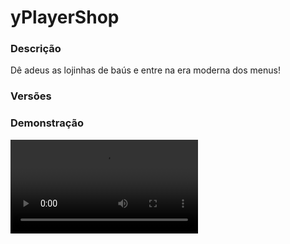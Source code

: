 # yPlayerShop
<secondary-label ref="management"/>

### Descrição
Dê adeus as lojinhas de baús e entre na era moderna dos menus!

### Versões
<secondary-label ref="1.8"/>
<secondary-label ref="1.9"/>
<secondary-label ref="1.10"/>
<secondary-label ref="1.11"/>
<secondary-label ref="1.12"/>
<secondary-label ref="1.13"/>
<secondary-label ref="1.14"/>
<secondary-label ref="1.15"/>
<secondary-label ref="1.16"/>
<secondary-label ref="1.17"/>
<secondary-label ref="1.18"/>
<secondary-label ref="1.19"/>
<secondary-label ref="1.20"/>

### Demonstração
<video src="//www.youtube.com/watch?v=2r37JGfQFj8"/>


<chapter title="Comandos" id="commands" collapsible="true">
<code-block lang="plain text">/playershop&nbsp;- Abre o menu principal
/playershop [player]&nbsp;- Abre o menu da loja do player
/playershop favoritas&nbsp;- Abre o menu de lojas favoritas
/playershop help&nbsp;- Envia a mensagem de ajuda
/playershop&nbsp;giveslot&nbsp;- Dá slots para um jogador
/playershop&nbsp;reload&nbsp;- Recarrega as configurações</code-block>
</chapter>

<chapter title="Permissões" id="permissions" collapsible="true">
<code-block lang="plain text">yplayershop.use - Permissão para o /playershop
yplayershop.favorites - Permissão para o /playershop favoritas
yplayershop.help - Permissão para o /playershop help
yplayershop.look - Permissão para o /playershop [player]
yplayershop.giveslot - Permissão para o /playershop giveslot
yplayershop.admin.reload - Permissão para o /playershop reload</code-block>
</chapter>

## Configuração
<primary-label ref="config"/>
Confira os arquivos de configuração deste plugin e revise os detalhes para garantir uma implementação correta.

<chapter title="Arquivos de Configuração" collapsible="true">
<chapter title="Estrutura do diretório" collapsible="false">
<code-block lang="plain text" ignore-vars="true">
Estrutura do diretório:
└── yPlayerShop/
    ├── commands.yml
    ├── config.yml
    ├── economies.yml
    ├── menus.yml
    └── messages.yml
</code-block>
</chapter>

<chapter title="commands.yml" collapsible="true">
<code-block lang="yaml" ignore-vars="true">
<![CDATA[
#     ___                                          _
#    / __\___  _ __ ___  _ __ ___   __ _ _ __   __| |___
#   / /  / _ \| '_ ` _ \| '_ ` _ \ / _` | '_ \ / _` / __|
#  / /__| (_) | | | | | | | | | | | (_| | | | | (_| \__ \
#  \____/\___/|_| |_| |_|_| |_| |_|\__,_|_| |_|\__,_|___/
#
# Lista de comandos do plugin.

# Utilize "comando|comando" para criar aliases.
# Por exemplo: "gm|gamemode"
# Você pode criar quantas aliases quiser.
commands:
  playershop: 'playershop|playerloja|shopplayer|lojaplayer'
]]>
</code-block>
</chapter>

<chapter title="config.yml" collapsible="true">
<code-block lang="yaml" ignore-vars="true">
<![CDATA[
#        ____  _                       ____  _
#  _   _|  _ \| | __ _ _   _  ___ _ __/ ___|| |__   ___  _ __
# | | | | |_) | |/ _` | | | |/ _ \ '__\___ \| '_ \ / _ \| '_ \
# | |_| |  __/| | (_| | |_| |  __/ |   ___) | | | | (_) | |_) |
#  \__, |_|   |_|\__,_|\__, |\___|_|  |____/|_| |_|\___/| .__/
#  |___/               |___/                            |_|
# Discord: discord.ystoreplugins.com.br
# Site: ystoreplugins.com.br
#

# Modo de depuração para correção de problemas no plugin.
debug-mode: false

#      ___      _        _
#     /   \__ _| |_ __ _| |__   __ _ ___  ___
#    / /\ / _` | __/ _` | '_ \ / _` / __|/ _ \
#   / /_// (_| | || (_| | |_) | (_| \__ \  __/
#  /___,' \__,_|\__\__,_|_.__/ \__,_|___/\___|
#
# Configurações do banco de dados.

database:
  # Determina o tipo de banco de dados. Valores válidos: [SQLITE, MYSQL, HIKARI (recomendado)]
  storage-type: SQLITE

  # Dados para conexão ao banco de dados MYSQL.
  data:
    # Endereço de conexão do banco de dados. [EX: 127.0.0.1]
    host: localhost
    # Porta de conexão do banco de dados. [EX: 3306]
    port: 3306
    # Nome do banco de dados a ser conectado. [EX: minecraft]
    database: ''
    # Usuário de conexão. [EX: root]
    username: ''
    # Senha do usuário de conexão: [EX: 123]
    password: ''

#   __      _   _   _
#  / _\ ___| |_| |_(_)_ __   __ _ ___
#  \ \ / _ \ __| __| | '_ \ / _` / __|
#  _\ \  __/ |_| |_| | | | | (_| \__ \
#  \__/\___|\__|\__|_|_| |_|\__, |___/
#
# Sistemas principais.

# Delay para carregar os dados depois do login
# Necessário para usar em servidor de mina separado
# Recomendado: 20 ticks
login-delay: 20

slots:
  # Quantia padrão de slots que o jogador irá ter
  default: 1
  # Quantia máxima de slots que o jogador poderá ter
  max: 20
  # Item do slot que será ativável
  item:
    material: 'HOPPER'
    name: '&bSlots'
    lore:
      - ''
      - '&fQuantia: &a{amount}'
      - ''
      - '&7Clique com botão direito para ativar.'

categories:
  # Quantia máxima de categorias que o jogador poderá ter
  max: 5

# Configuração da barra de avaliação
rating:
  symbol-full: '&e★'
  symbol-empty: '&f☆'
]]>
</code-block>
</chapter>

<chapter title="economies.yml" collapsible="true">
<code-block lang="yaml" ignore-vars="true">
<![CDATA[
#  _____                                  _
# | ____| ___  ___  _ __   ___  _ __ ___ (_) ___  ___
# |  _|  / __|/ _ \| '_ \ / _ \| '_ ` _ \| |/ _ \/ __|
# | |___| (__| (_) | | | | (_) | | | | | | |  __/\__ \
# |_____|\___|\___/|_| |_|\___/|_| |_| |_|_|\___||___/

# Providers disponíveis:
#
#   AtlasEconomiaSecundaria, AtlasMinas, AtlasMinasV2,
#   JH_Shop, LegendaryEconomy, NextCash, PlayerPoints,
#   StormEconomiaSecundaria, StormMinas, TGCash,
#   yAlmas, yPoints, yRankup,
#   Vault
#

# Economia padrão que irá vir na placa
# Deixe '' (vazio) para não usar
default: 'money'

economies:
  money:
    # Coloque o nome do plugin
    # Para money deixe Money
    provider: 'Money'
    # Formato inteiro
    display: 'Dinheiro'
    # Formato abreviado
    abbreviated: 'coins'
    # Permitir que comercializem na loja com o jogador offline
    allow-offline: true
    # Permissão para o usuário conseguir definir esta economia
    permission: 'yplayershop.provider.money'
    # ‘Item’ que aparecerá no menu
    item:
      material: '209299a117bee88d3262f6ab98211fba344ecae39b47ec848129706dedc81e4f'
      name: '&aEconomia'
      lore:
        - ''
        - ' &7Tipo de economia: &fMoney&7.'
        - ''
        - ' &f* Valor de compra: &a{buy}&f.'
        - ' &f* Valor de venda: &a{sell}&f.'
        - ''
        - '&aBotão &fESQUERDO&a para alterar o valor de compra'
        - '&aBotão &fDIREITO&a para alterar o valor de venda'
        - '&aBotão &fQ&a para excluir essa economia'
]]>
</code-block>
</chapter>

<chapter title="menus.yml" collapsible="true">
<code-block lang="yaml" ignore-vars="true">
<![CDATA[
#
#    /\/\   ___ _ __  _   _ ___
#   /    \ / _ \ '_ \| | | / __|
#  / /\/\ \  __/ | | | |_| \__ \
#  \/    \/\___|_| |_|\__,_|___/
#
# Sistema de menus.

# Setas dos menus.
arrows:
  back:
    material: 'ARROW:0'
    name: '&cVoltar'
    lore: ['&7Clique para voltar ao menu anterior.']
  previous:
    material: 'ARROW:0'
    name: '&cAnterior'
    lore: ['&7Clique para ir à página anterior.']
  next:
    material: 'ARROW:0'
    name: '&aPróximo'
    lore: ['&7Clique para ir à próxima página.']

# Menu principal
main:
  name: '&8Loja'
  size: 54
  slots: [ 11, 12, 13, 14, 15, 20, 21, 22, 23, 24 ]
  previous-slot: 18
  next-slot: 26
  empty-slot: 22
  my-shop-slot: 39
  favorites-slot: 41
  items:
    empty:
      material: 'WEB'
      name: '&eVazio...'
      lore: [ '&7Nenhuma loja aberta', '&7no momento.' ]
    my-shop:
      material: '182d36b973e57e4c0fe28c371a7f11fc04a2a342a88a7e5e5d83edbcab61770e'
      name: '&aMinha Loja'
      lore: [ '', ' &fSlots ocupados: &c{slots_used}&7/&a{slots_total}', ' &fEstoque atual: &b{stock} itens', ' &fAvaliação: &e{rating} &7({rating_raw}/5.0) {rating_amount}', '', '&aClique para gerenciar sua loja' ]
    shop:
      material: '{player}'
      name: '&eLoja de {player}'
      lore: [ '', ' &fAvaliação: &e{rating} &7({rating_raw}/5.0) {rating_amount}', '', '&aClique para visualizar' ]
    favorites:
      material: 'd4a1d6d0a62e1e46e76fec45a5dd2ffbe4bf0b35b7f4c75f6d23f676f77992fd'
      name: '&eFavoritas'
      lore: [ '', ' &fLojas favoritadas: &b{amount}', '', '&aClique para visualizar' ]

# Menu de lojas favoritas
favorites:
  name: '&8Loja'
  size: 54
  slots: [ 11, 12, 13, 14, 15, 20, 21, 22, 23, 24 ]
  back-slot: 38
  previous-slot: 41
  next-slot: 42
  items:
    shop:
      material: '{player}'
      name: '&eLoja de {player}'
      lore: [ '', ' &fAvaliação: &e{rating} &7({rating_raw}/5.0) {rating_amount}', '', '&aClique para visualizar' ]
  facing:
    e1:
      slot: 11
      material: 'STAINED_GLASS_PANE:14'
    e2:
      slot: 12
      material: 'STAINED_GLASS_PANE:14'
    e3:
      slot: 13
      material: 'STAINED_GLASS_PANE:14'
    e4:
      slot: 14
      material: 'STAINED_GLASS_PANE:14'
    e5:
      slot: 15
      material: 'STAINED_GLASS_PANE:14'
    e6:
      slot: 20
      material: 'STAINED_GLASS_PANE:14'
    e7:
      slot: 21
      material: 'STAINED_GLASS_PANE:14'
    e8:
      slot: 22
      material: 'STAINED_GLASS_PANE:14'
    e9:
      slot: 23
      material: 'STAINED_GLASS_PANE:14'
    e10:
      slot: 24
      material: 'STAINED_GLASS_PANE:14'

# Menu de configuração da loja
my-shop:
  name: '&8Loja'
  size: 54
  slots: [ 12, 13, 14, 15, 16, 21, 22, 23, 24, 25 ]
  back-slot: 37
  previous-slot: 42
  next-slot: 43
  items:
    info-slot: 10
    categories-slot: 19
    settings-slot: 39
    preview-slot: 40
    add-cancel-slot: 41
    item:
      lore:
        - ''
        - '&fEstoque: &b{amount}'
        - '&fCategoria: &b{category}'
        - ''
        - '&aBotão &fESQUERDO &apara configurar'
        - '&aBotão &fQ &apara deletar'
    info:
      material: '182d36b973e57e4c0fe28c371a7f11fc04a2a342a88a7e5e5d83edbcab61770e'
      name: '&aInformações'
      lore:
        - ''
        - ' &fSlots ocupados: &c{slots_used}&7/&a{slots_total}'
        - ' &fEstoque atual: &b{stock} itens'
        - ' &fAvaliação: &e{rating} &7({rating_raw}/5.0) {rating_amount}'
        - ''
        - ' &fLoja aberta: {status}'
        - ''
        - '&aClique para abrir ou fechar a loja'
    categories:
      material: BOOK
      name: '&aCategorias'
      lore:
        - ''
        - ' &fCategorias criadas: &e{amount}'
        - ''
        - '&aClique para gerenciar'
    settings:
      material: HOPPER
      name: '&aConfigurações do Menu'
      lore:
        - '&7Configure o tamanho, slots'
        - '&7setas e botões diversos.'
        - ''
        - '&aClique para gerenciar'
    preview:
      material: EYE_OF_ENDER
      name: '&aPre-visualização'
      lore:
        - '&7Veja como irá ficar a sua'
        - '&7loja para os outros jogadores.'
        - ''
        - '&aClique para ver'
    add:
      material: '32332b770a4874698862855da5b3fe47f19ab291df766b6083b5f9a0c3c6847e'
      name: '&aAdicionar Item'
      lore:
        - '&7Adicione mais um item no'
        - '&7catálogo de sua loja.'
        - ''
        - '&f * Ao ativar o modo seleção'
        - '&f clique em um item no seu inventário'
        - ''
        - '&aClique para ativar o modo'
    cancel:
      material: '32cbdc9d4c590eac285a4544f2b1e068bd27fd52173ac8d7679013823cbab95a'
      name: '&aCancelar Seleção'
      lore:
        - '&7Saia do modo de seleção de itens'
        - '&7para o catálogo de sua loja.'
        - ''
        - '&f * Clique em um item no seu inventário'
        - ''
        - '&aClique para desativar o modo'
    slot-empty:
      material: 'STAINED_GLASS_PANE:5'
      name: '&aSlot Livre'
    slot-need:
      material: 'STAINED_GLASS_PANE:14'
      name: '&cSlot Bloqueado'

# Menu de opções da loja
my-shop-options:
  name: '&8Loja'
  size: 27
  back-slot: 22
  items:
    size-slot: 10
    back-slot-slot: 12
    previous-slot-slot: 13
    next-slot-slot: 14
    review-slot-slot: 15
    favorite-slot-slot: 16
    size:
      material: CHEST
      name: '&aTamanho'
      lore:
        - '&7Tamanho do menu da'
        - '&7sua loja.'
        - ''
        - '&f Atual: &a{size}'
        - ''
        - '&aClique para alternar o tamanho'
    back-slot:
      material: 'e4d49bae95c790c3b1ff5b2f01052a714d6185481d5b1c85930b3f99d2321674'
      name: '&aBack-Slot'
      lore:
        - '&7Slot que a seta de voltar irá ficar'
        - '&7no menu principal da loja.'
        - ''
        - '&fSlot: &b{slot}'
        - ''
        - '&aClique para alterar'
    previous-slot:
      material: 'e4d49bae95c790c3b1ff5b2f01052a714d6185481d5b1c85930b3f99d2321674'
      name: '&aPrevious-Slot'
      lore:
        - '&7Slot que a seta da página anterior irá'
        - '&7ficar no menu principal da loja.'
        - ''
        - '&fSlot: &b{slot}'
        - ''
        - '&aClique para alterar'
    next-slot:
      material: 'e4d49bae95c790c3b1ff5b2f01052a714d6185481d5b1c85930b3f99d2321674'
      name: '&aNext-Slot'
      lore:
        - '&7Slot que a seta da página seguinte irá'
        - '&7ficar no menu principal da loja.'
        - ''
        - '&fSlot: &b{slot}'
        - ''
        - '&aClique para alterar'
    review-slot:
      material: 'e4d49bae95c790c3b1ff5b2f01052a714d6185481d5b1c85930b3f99d2321674'
      name: '&aReview-Slot'
      lore:
        - '&7Slot que o ícone de avaliar irá'
        - '&7ficar no menu principal da loja.'
        - ''
        - '&fSlot: &b{slot}'
        - ''
        - '&aClique para alterar'
    favorite-slot:
      material: 'e4d49bae95c790c3b1ff5b2f01052a714d6185481d5b1c85930b3f99d2321674'
      name: '&aFavorite-Slot'
      lore:
        - '&7Slot que o ícone de favoritar irá'
        - '&7ficar no menu principal da loja.'
        - ''
        - '&fSlot: &b{slot}'
        - ''
        - '&aClique para alterar'

# Menu de opções do item
item-options:
  name: '&8Loja'
  size: 27
  back-slot: 10
  items:
    stock-add-slot: 12
    stock-remove-slot: 13
    category-slot: 14
    type-slot: 15
    economies-slot: 16
    stock-add:
      material: '32332b770a4874698862855da5b3fe47f19ab291df766b6083b5f9a0c3c6847e'
      name: '&a+ Estoque'
      lore:
        - '&7Adicione mais itens ao'
        - '&7estoque da sua loja.'
        - ''
        - ' &f Atual: &a{amount}'
        - ''
        - '&aBotão &fESQUERDO&a para adicionar 64'
        - '&aBotão &fDIREITO&a para adicionar 1'
        - '&aBotão &fQ&a para adicionar TUDO'
    stock-remove:
      material: '32cbdc9d4c590eac285a4544f2b1e068bd27fd52173ac8d7679013823cbab95a'
      name: '&c- Estoque'
      lore:
        - '&7Remova alguns itens do'
        - '&7estoque da sua loja.'
        - ''
        - ' &f Atual: &a{amount}'
        - ''
        - '&aBotão &fESQUERDO&a para remover 64'
        - '&aBotão &fDIREITO&a para remover 1'
        - '&aBotão &fQ&a para remover TUDO'
    category:
      material: 'BOOK'
      name: '&eCategoria'
      lore:
        - '&7Defina a categoria que este'
        - '&7item irá ficar na loja.'
        - ''
        - ' &f Atual: &a{category}'
        - ''
        - '&aClique para alterar'
    type-buy:
      material: '7e3deb57eaa2f4d403ad57283ce8b41805ee5b6de912ee2b4ea736a9d1f465a7'
      name: '&aTipo da loja'
      lore:
        - '&7Tipo da sua loja:'
        - ''
        - ' &f• &aComprar item &8(Jogadores vendem a você)'
        - ' &f• &7Vender item &8(Jogadores compram de você)'
        - ' &f• &7Comprar e vender item'
        - ''
        - '&aClique para alterar'
    type-sell:
      material: '7e3deb57eaa2f4d403ad57283ce8b41805ee5b6de912ee2b4ea736a9d1f465a7'
      name: '&aTipo da loja'
      lore:
        - '&7Tipo da sua loja:'
        - ''
        - ' &f• &7Comprar item &8(Jogadores vendem a você)'
        - ' &f• &aVender item &8(Jogadores compram de você)'
        - ' &f• &7Comprar e vender item'
        - ''
        - '&aClique para alterar'
    type-buy-sell:
      material: '7e3deb57eaa2f4d403ad57283ce8b41805ee5b6de912ee2b4ea736a9d1f465a7'
      name: '&aTipo da loja'
      lore:
        - '&7Tipo da sua loja:'
        - ''
        - ' &f• &7Comprar item &8(Jogadores vendem a você)'
        - ' &f• &7Vender item &8(Jogadores compram de você)'
        - ' &f• &aComprar e vender item'
        - ''
        - '&aClique para alterar'
    economies:
      material: '209299a117bee88d3262f6ab98211fba344ecae39b47ec848129706dedc81e4f'
      name: '&aEconomias'
      lore:
        - '&7Configure os preços de compra'
        - '&7e venda que este item terá.'
        - ''
        - '&aClique para alterar'

# Menu de seleção de economias
providers:
  name: '&8Selecionar economia'
  size: 27
  previous: 9
  next: 17
  back: 18
  slots: [ 10, 11, 12, 13, 14, 15, 16 ]

# Menu da loja do player
player-shop:
  name: '&8Loja de: &7{player}'
  item:
    buy: '&2C &r{price_buy} &7({provider_abbreviated})'
    sell: '&cV &r{price_sell} &7({provider_abbreviated})'
    buy-sell: '&2C &r{price_buy} | &cV &r{price_sell} &7({provider_abbreviated})'
    none: '&cNenhuma economia configurada.'
    lore:
      - ''
      - '&fEstoque: &b{amount}'
      - '&fCategoria: &b{category}'
      - ''
      - '{formats}'
      - ''
      - '&aClique para comercializar'
    category-lore:
      - '&aClique para desselecionar'
  items:
    slot-empty:
      material: 'STAINED_GLASS_PANE:5'
      name: '&aSlot Livre'
    slot-need:
      material: 'STAINED_GLASS_PANE:14'
      name: '&cSlot Bloqueado'
    favorite:
      material: 'd4a1d6d0a62e1e46e76fec45a5dd2ffbe4bf0b35b7f4c75f6d23f676f77992fd'
      name: '&eFavoritar'
      lore: [ '&7Coloque esta loja na', '&7sua lista de lojas favoritas.', '', ' &fFavorita: &r{status}&f.', '', '&aClique para alternar' ]
    review:
      material: 'GLASS_BOTTLE'
      name: '&eAvaliar'
      lore: [ '&7Avalie essa loja com uma', '&7nota de 0 a 5.', '', ' &cVocê ainda não avaliou', '' ]
    review-already:
      material: 'EXP_BOTTLE'
      name: '&eAvaliar'
      lore: [ '&7Avalie essa loja com uma', '&7nota de 0 a 5.', '', ' &fSua avaliação: &e{rating} &7({rating_raw}/5.0) {rating_amount}', '' ]

# Menu de avaliar a loja
review:
  name: '&8Loja de: &7{player}'
  size: 27
  back-slot: 10
  items:
    one-slot: 12
    two-slot: 13
    three-slot: 14
    four-slot: 15
    five-slot: 16
    one:
      material: 'd55fc2c1bae8e08d3e426c17c455d2ff9342286dffa3c7c23f4bd365e0c3fe'
      name: '&e+1'
      lore:
        - '&7Avalie esta loja com'
        - '&7apenas 1 estrela.'
        - ''
        - '&aClique para avaliar'
    two:
      material: 'dc61b04e12a879767b3b72d69627f29a83bdeb6220f5dc7bea2eb2529d5b097'
      name: '&e+2'
      lore:
        - '&7Avalie esta loja com'
        - '&7apenas 2 estrelas.'
        - ''
        - '&aClique para avaliar'
    three:
      material: '6823f77558ca6060b6dc6a4d4b1d86c1a5bee7081677bbc336ccb92fbd3ee'
      name: '&e+3'
      lore:
        - '&7Avalie esta loja com'
        - '&73 estrelas.'
        - ''
        - '&aClique para avaliar'
    four:
      material: '91b9c4d6f7208b1424f8595bfc1b85ccaaee2c5b9b41e0f564d4e0aca959'
      name: '&e+4'
      lore:
        - '&7Avalie esta loja com'
        - '&74 estrelas.'
        - ''
        - '&aClique para avaliar'
    five:
      material: 'bc1415973b42f8286f948e2140992b9a29d80965593b14553d644f4feafb7'
      name: '&e+5'
      lore:
        - '&7Avalie esta loja com'
        - '&75 estrelas.'
        - ''
        - '&aClique para avaliar'

# Menu de compra e venda
buy-sell:
  name: '&8Loja de: &7{player}'
  size: 27
  back-slot: 9
  item:
    buy: '&2C &r{price_buy} &7({provider_abbreviated}) a cada &f{amount}'
    sell: '&cV &r{price_sell} &7({provider_abbreviated}) a cada &f{amount}'
    buy-sell: '&2C &r{price_buy} | &cV &r{price_sell} &7({provider_abbreviated}) a cada &f{amount}'
    lore:
      - ''
      - '&fEstoque: &b{amount}'
      - '&fCategoria: &b{category}'
      - ''
      - '{formats}'
      - ''
  items:
    display-slot: 11
    buy-slot: 13
    sell-slot: 14
    amount-slot: 16
    buy:
      material: '22d145c93e5eac48a661c6f27fdaff5922cf433dd627bf23eec378b9956197'
      name: '&aComprar'
      lore:
        - '&7Comprar o item à venda'
        - ''
        - '{formats}'
        - ''
        - ' &7Estoque atual: &f{stock}'
        - ''
        - '&aBotão &fESQUERDO&a para comprar &f{amount}'
    sell:
      material: 'c532576b8bc9a876419a39ae4498c456fe9ee5bdc7ba91fd3b2f1b0a7eb91'
      name: '&aVender'
      lore:
        - '&7Vender seus itens à loja'
        - ''
        - '{formats}'
        - ''
        - '&aBotão &fESQUERDO&a para vender &f{amount}'
    amount:
      material: '5fde3bfce2d8cb724de8556e5ec21b7f15f584684ab785214add164be7624b'
      name: '&aQuantia'
      lore:
        - '&7Configure a quantia que gostaria'
        - '&7de comercializar nessa loja.'
        - ''
        - ' &fAtual: &b{amount}'
        - ''
        - '&aClique para alterar'

# Menu de configuração da loja (categorias)
categories:
  name: '&8Loja'
  size: 45
  slots: [ 12, 13, 14, 15, 16 ]
  back-slot: 28
  previous-slot: 33
  next-slot: 34
  items:
    add-slot: 10
    add:
      material: '924757bc9a3171f9d0fdfbd209ac42e15f7744eb5f2db31920ff8af8d94567c6'
      name: '&aAdicionar categoria'
      lore:
        - ''
        - ' &fCategorias criadas: &e{amount}'
        - ''
        - '&aClique para adicionar &f+1'
    slot-empty:
      material: 'STAINED_GLASS_PANE:5'
      name: '&aSlot Livre'
    # Configuração do item da categoria
    categories:
      name: '&e{name}'
      lore:
        - ''
        - '&fSlot: &b{slot}'
        - ''
        - '&aBotão &fESQUERDO &apara configurar'
        - '&aBotão &fQ &apara deletar'

# Menu de opções da categoria
categories-options:
  name: '&8Loja'
  size: 27
  back-slot: 22
  items:
    icon-slot: 11
    slot-slot: 13
    name-slot: 15
    icon:
      name: '&aÍcone'
      lore:
        - '&aClique para alterar o ícone'
    slot:
      material: 'e4d49bae95c790c3b1ff5b2f01052a714d6185481d5b1c85930b3f99d2321674'
      name: '&aSlot'
      lore:
        - '&7Slot que a categoria irá ficar'
        - '&7no menu principal da loja.'
        - ''
        - '&fSlot: &b{slot}'
        - ''
        - '&aClique para alterar'
    name:
      material: 'e4d49bae95c790c3b1ff5b2f01052a714d6185481d5b1c85930b3f99d2321674'
      name: '&aNome'
      lore:
        - '&7Nome que irá mostrar no ícone'
        - '&7da categoria na loja.'
        - ''
        - '&fAtual: &7{name}&f.'
        - ''
        - '&aClique para alterar o nome'

# Menu de configuração da loja (categorias)
categories-icon:
  name: '&8Loja'
  size: 54
  slots: [ 10, 11, 12, 13, 14, 15, 16, 19, 20, 21, 22, 23, 24, 25, 28, 29, 30, 37, 38, 39 ]
  back-slot: 45
  previous-slot: 41
  next-slot: 43
  items:
    add-slot: 42
    add:
      material: '62d90ad63dd826df02994abdcc6c2306163e1072d1b9e63ad4e7d7d1cf87cdf9'
      name: '&eDefinir Item'
      lore:
      - '&7Clique para definir um'
      - '&7item customizado no baú.'
      - '&7(custom-skull ou item específico)'
]]>
</code-block>
</chapter>

<chapter title="messages.yml" collapsible="true">
<code-block lang="yaml" ignore-vars="true">
<![CDATA[
#
#    /\/\   ___  ___ ___  __ _  __ _  ___  ___
#   /    \ / _ \/ __/ __|/ _` |/ _` |/ _ \/ __|
#  / /\/\ \  __/\__ \__ \ (_| | (_| |  __/\__ \
#  \/    \/\___||___/___/\__,_|\__, |\___||___/
#                              |___/
#
# Plugin messages

chat:
  syntax: '&cUse: /{command} {syntax}'
  target: '&cJogador {player} não encontrado.'
  number: '&cO argumento não é um número.'
  permission: '&cVocê não tem permissão para fazer isto.'
  console: '&cApenas jogadores in-game podem realizar esta ação.'
  cancelled: '&cVocê cancelou a ação.'
  reload: '&aConfigurações recarregadas com sucesso.'
  help: |

    &aShop comandos:

    &a> /playershop
    &a> /playershop favoritas
    &a> /playershop <player>
    &a> /playershop giveslot <player> <quantia>

  yourself: '&cVocê não pode executar esse comando em sí mesmo.'
  slots-need: '&cVocê precisa de mais slots livres.'
  slot-activated: '&aVocê ativou &e{amount} &ade slots.'
  slot-max: '&cVocê já chegou no máximo.'
  slot-give: '&aVocê deu &e{amount} &ade slots para o jogador &e{player}&a.'
  category-digit-icon: |
    &aDigite o item que você deseja
    &7para cancelar digite &ncancelar&7
  category-digit-slot: |
    &aDigite o slot que você deseja
    &7para cancelar digite &ncancelar&7
  category-digit-name: |
    &aDigite o nome que você deseja
    &7para cancelar digite &ncancelar&7
  category-change-icon: '&aVocê mudou o ícone da categoria com sucesso.'
  category-change-slot: '&aVocê mudou o slot da categoria para {slot}.'
  category-change-name: '&aVocê mudou o nome da categoria para {name}.'
  reviewed: '&aVocê avaliou a loja de &f{player}&a com &f{amount} estrelas&a.'
  digit-slot: |
    &aDigite o slot que você deseja
    &7para cancelar digite &ncancelar&7
  digit-amount: |
    &aDigite o valor que você deseja
    &7para cancelar digite &ncancelar&7
  change-slot: '&aVocê mudou o slot para {slot}.'
  change-amount: '&aVocê mudou o valor para {amount}.'
  inv-full: '&cSeu inventário está cheio. É necessário no mínimo um slot vazio.'
  stock-add: '&aVocê adicionou &f{amount}x &aitens no estoque.'
  stock-remove: '&aVocê removeu &f{amount}x &aitens do estoque.'
  cant-buy: '&cEste item não foi completamente configurado.'
  stock-has: '&cEsta loja possui apenas {amount}x itens em estoque.'
  owner-offline: '&cEsta loja possui uma economia que não permite que o dono esteja offline e o dono desta loja está offline.'
  no-balance: '&cVocê não tem {provider_display} suficiente para isto. Disponível: {provider_balance}&c.'
  no-balance-owner: '&cO jogador {player} não tem {provider_display} suficiente para isto. Disponível: {provider_balance}&c.'
  inv-amount-empty: '&cVocê precisa de {amount}x slots vazios.'
  bought: '&aVocê comprou &f{amount}x&a itens na loja de &f{player}&a.'
  sell: '&aVocê vendeu &f{amount}x&a itens na loja de &f{player}&a.'
  inv-has: '&cVocê possui apenas {amount}x itens no inventário.'
]]>
</code-block>
</chapter>

</chapter>


## Erros comuns
<primary-label ref="errors"/>

Antes de configurar o plugin, revise os pontos listados aqui para evitar problemas frequentes durante a configuração.

<seealso style="cards">
    <category ref="wrs">
        <a href="yplugins.md"></a>        <a href="https://ystoreplugins.com.br/plugins/detalhes/142-yPlayerShop">Site do plugin yPlayerShop</a>
    </category>
</seealso>